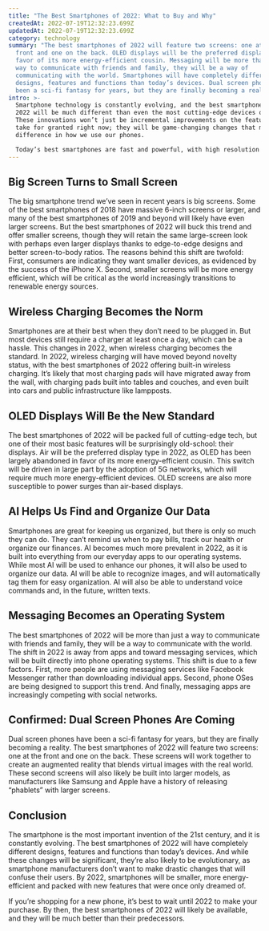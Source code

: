 ```yaml
---
title: "The Best Smartphones of 2022: What to Buy and Why"
createdAt: 2022-07-19T12:32:23.699Z
updatedAt: 2022-07-19T12:32:23.699Z
category: technology
summary: "The best smartphones of 2022 will feature two screens: one at the
  front and one on the back. OLED displays will be the preferred display type in
  favor of its more energy-efficient cousin. Messaging will be more than just a
  way to communicate with friends and family, they will be a way of
  communicating with the world. Smartphones will have completely different
  designs, features and functions than today’s devices. Dual screen phones have
  been a sci-fi fantasy for years, but they are finally becoming a reality."
intro: >-
  Smartphone technology is constantly evolving, and the best smartphones of
  2022 will be much different than even the most cutting-edge devices of today.
  These innovations won’t just be incremental improvements on the features we
  take for granted right now; they will be game-changing changes that make a big
  difference in how we use our phones.

  Today’s best smartphones are fast and powerful, with high resolution cameras, long battery life, crisp displays and more. But by 2022, these devices may seem almost Stone Age in comparison to what comes after them. Read on to learn about some of the biggest upcoming changes in smartphone tech, along with details about which models you should consider buying if you’re shopping for a new phone in 2022.
---
```


## Big Screen Turns to Small Screen

The big smartphone trend we’ve seen in recent years is big screens. Some of the best smartphones of 2018 have massive 6-inch screens or larger, and many of the best smartphones of 2019 and beyond will likely have even larger screens.
But the best smartphones of 2022 will buck this trend and offer smaller screens, though they will retain the same large-screen look with perhaps even larger displays thanks to edge-to-edge designs and better screen-to-body ratios.
The reasons behind this shift are twofold: First, consumers are indicating they want smaller devices, as evidenced by the success of the iPhone X. Second, smaller screens will be more energy efficient, which will be critical as the world increasingly transitions to renewable energy sources.

## Wireless Charging Becomes the Norm

Smartphones are at their best when they don’t need to be plugged in. But most devices still require a charger at least once a day, which can be a hassle.
This changes in 2022, when wireless charging becomes the standard.
In 2022, wireless charging will have moved beyond novelty status, with the best smartphones of 2022 offering built-in wireless charging. It’s likely that most charging pads will have migrated away from the wall, with charging pads built into tables and couches, and even built into cars and public infrastructure like lampposts.

## OLED Displays Will Be the New Standard

The best smartphones of 2022 will be packed full of cutting-edge tech, but one of their most basic features will be surprisingly old-school: their displays.
Air will be the preferred display type in 2022, as OLED has been largely abandoned in favor of its more energy-efficient cousin.
This switch will be driven in large part by the adoption of 5G networks, which will require much more energy-efficient devices. OLED screens are also more susceptible to power surges than air-based displays.

## AI Helps Us Find and Organize Our Data

Smartphones are great for keeping us organized, but there is only so much they can do. They can’t remind us when to pay bills, track our health or organize our finances.
AI becomes much more prevalent in 2022, as it is built into everything from our everyday apps to our operating systems.
While most AI will be used to enhance our phones, it will also be used to organize our data. AI will be able to recognize images, and will automatically tag them for easy organization. AI will also be able to understand voice commands and, in the future, written texts.

## Messaging Becomes an Operating System

The best smartphones of 2022 will be more than just a way to communicate with friends and family, they will be a way to communicate with the world.
The shift in 2022 is away from apps and toward messaging services, which will be built directly into phone operating systems.
This shift is due to a few factors. First, more people are using messaging services like Facebook Messenger rather than downloading individual apps. Second, phone OSes are being designed to support this trend.
And finally, messaging apps are increasingly competing with social networks.

## Confirmed: Dual Screen Phones Are Coming

Dual screen phones have been a sci-fi fantasy for years, but they are finally becoming a reality. The best smartphones of 2022 will feature two screens: one at the front and one on the back.
These screens will work together to create an augmented reality that blends virtual images with the real world.
These second screens will also likely be built into larger models, as manufacturers like Samsung and Apple have a history of releasing “phablets” with larger screens.

## Conclusion

The smartphone is the most important invention of the 21st century, and it is constantly evolving. The best smartphones of 2022 will have completely different designs, features and functions than today’s devices.
And while these changes will be significant, they’re also likely to be evolutionary, as smartphone manufacturers don’t want to make drastic changes that will confuse their users.
By 2022, smartphones will be smaller, more energy-efficient and packed with new features that were once only dreamed of.

If you’re shopping for a new phone, it’s best to wait until 2022 to make your purchase. By then, the best smartphones of 2022 will likely be available, and they will be much better than their predecessors.
